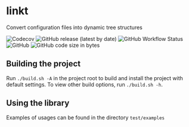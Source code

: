 # linkt
Convert configuration files into dynamic tree structures

![Codecov](https://img.shields.io/codecov/c/gh/quandangv/linkt?style=for-the-badge)
![GitHub release (latest by date)](https://img.shields.io/github/v/release/quandangv/linkt?style=for-the-badge)
![GitHub Workflow Status](https://img.shields.io/github/workflow/status/quandangv/linkt/CI?style=for-the-badge)
![GitHub](https://img.shields.io/github/license/quandangv/linkt?style=for-the-badge)
![GitHub code size in bytes](https://img.shields.io/github/languages/code-size/quandangv/linkt?style=for-the-badge)

## Building the project
Run `./build.sh -A` in the project root to build and install the project with default settings. To view other build options, run `./build.sh -h`.

## Using the library
Examples of usages can be found in the directory `test/examples`
